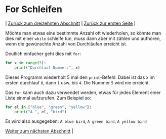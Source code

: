 # For Schleifen

| [Zurück zum dreizehnten Abschnitt](Listen.md) | [Zurück zur ersten Seite](README.md) |

Möchte man etwas eine bestimmte Anzahl oft wiederholen, so könnte man dies mit einer
`while` schleife tun, muss dann aber mit zählen und aufhören, wenn die gewünschte Anzahl von Durchläufen erreicht ist.

Deutlich einfacher geht dies mit `for`:

```python
for x in range(5):
    print("Durchlauf Nummer:", x)
```

Dieses Programm wiederholt 5 mal den `print`-Befehl. Dabei ist das x im ersten durchlauf `0`, dann `1` usw. bis `4`. Die Nummer `5` wird nie erreicht.

Das `for` kann auch dazu verwendet werden, etwas für jedes Element einer Liste einmal aufzurufen. Zum Beispiel so:

```python
for el in ["blue", "green", "yellow"]:
    print("A ", el, "bird")
```

Es wird also ausgegeben: `A blue bird`, `A green bird`, `A yellow bird`


[Weiter zum nächsten Abschnitt](AufgabenEpochenheft.md) |
